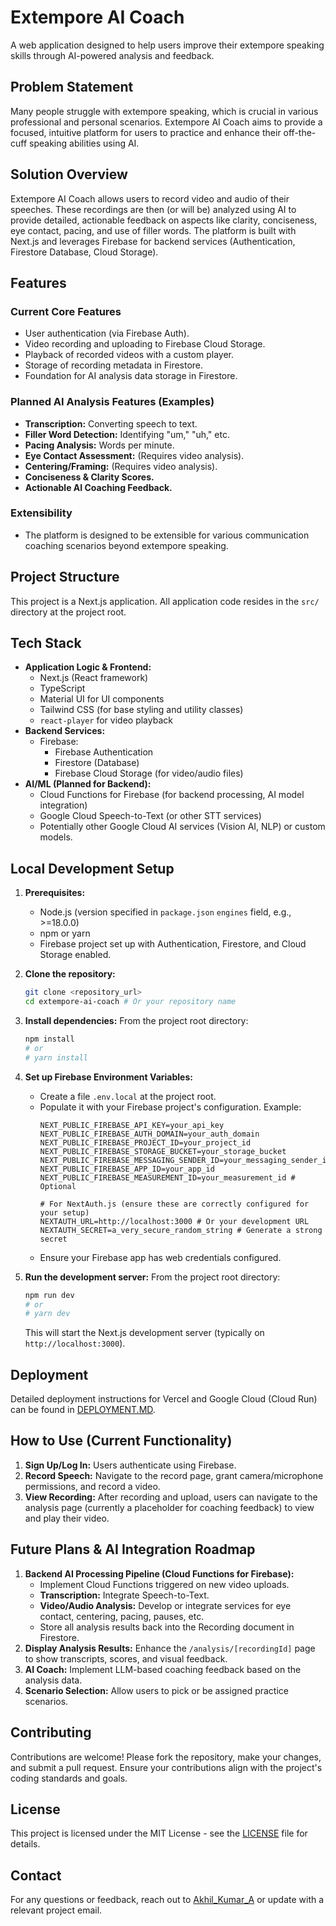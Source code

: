 # Extempore AI Coach

A web application designed to help users improve their extempore speaking skills through AI-powered analysis and feedback.

## Problem Statement

Many people struggle with extempore speaking, which is crucial in various professional and personal scenarios. Extempore AI Coach aims to provide a focused, intuitive platform for users to practice and enhance their off-the-cuff speaking abilities using AI.

## Solution Overview

Extempore AI Coach allows users to record video and audio of their speeches. These recordings are then (or will be) analyzed using AI to provide detailed, actionable feedback on aspects like clarity, conciseness, eye contact, pacing, and use of filler words. The platform is built with Next.js and leverages Firebase for backend services (Authentication, Firestore Database, Cloud Storage).

## Features

### Current Core Features
- User authentication (via Firebase Auth).
- Video recording and uploading to Firebase Cloud Storage.
- Playback of recorded videos with a custom player.
- Storage of recording metadata in Firestore.
- Foundation for AI analysis data storage in Firestore.

### Planned AI Analysis Features (Examples)
- **Transcription:** Converting speech to text.
- **Filler Word Detection:** Identifying "um," "uh," etc.
- **Pacing Analysis:** Words per minute.
- **Eye Contact Assessment:** (Requires video analysis).
- **Centering/Framing:** (Requires video analysis).
- **Conciseness & Clarity Scores.**
- **Actionable AI Coaching Feedback.**

### Extensibility
- The platform is designed to be extensible for various communication coaching scenarios beyond extempore speaking.

## Project Structure

This project is a Next.js application. All application code resides in the `src/` directory at the project root.

## Tech Stack

- **Application Logic & Frontend:**
  - Next.js (React framework)
  - TypeScript
  - Material UI for UI components
  - Tailwind CSS (for base styling and utility classes)
  - `react-player` for video playback
- **Backend Services:**
  - Firebase:
    - Firebase Authentication
    - Firestore (Database)
    - Firebase Cloud Storage (for video/audio files)
- **AI/ML (Planned for Backend):**
  - Cloud Functions for Firebase (for backend processing, AI model integration)
  - Google Cloud Speech-to-Text (or other STT services)
  - Potentially other Google Cloud AI services (Vision AI, NLP) or custom models.

## Local Development Setup

1.  **Prerequisites:**
    - Node.js (version specified in `package.json` `engines` field, e.g., >=18.0.0)
    - npm or yarn
    - Firebase project set up with Authentication, Firestore, and Cloud Storage enabled.

2.  **Clone the repository:**
    ```bash
    git clone <repository_url>
    cd extempore-ai-coach # Or your repository name
    ```

3.  **Install dependencies:**
    From the project root directory:
    ```bash
    npm install 
    # or
    # yarn install
    ```

4.  **Set up Firebase Environment Variables:**
    - Create a file `.env.local` at the project root.
    - Populate it with your Firebase project's configuration. Example:
      ```env
      NEXT_PUBLIC_FIREBASE_API_KEY=your_api_key
      NEXT_PUBLIC_FIREBASE_AUTH_DOMAIN=your_auth_domain
      NEXT_PUBLIC_FIREBASE_PROJECT_ID=your_project_id
      NEXT_PUBLIC_FIREBASE_STORAGE_BUCKET=your_storage_bucket
      NEXT_PUBLIC_FIREBASE_MESSAGING_SENDER_ID=your_messaging_sender_id
      NEXT_PUBLIC_FIREBASE_APP_ID=your_app_id
      NEXT_PUBLIC_FIREBASE_MEASUREMENT_ID=your_measurement_id # Optional

      # For NextAuth.js (ensure these are correctly configured for your setup)
      NEXTAUTH_URL=http://localhost:3000 # Or your development URL
      NEXTAUTH_SECRET=a_very_secure_random_string # Generate a strong secret
      ```
    - Ensure your Firebase app has web credentials configured.

5.  **Run the development server:**
    From the project root directory:
    ```bash
    npm run dev
    # or
    # yarn dev 
    ```
    This will start the Next.js development server (typically on `http://localhost:3000`).

## Deployment

Detailed deployment instructions for Vercel and Google Cloud (Cloud Run) can be found in [DEPLOYMENT.MD](DEPLOYMENT.MD).

## How to Use (Current Functionality)

1.  **Sign Up/Log In:** Users authenticate using Firebase.
2.  **Record Speech:** Navigate to the record page, grant camera/microphone permissions, and record a video.
3.  **View Recording:** After recording and upload, users can navigate to the analysis page (currently a placeholder for coaching feedback) to view and play their video.

## Future Plans & AI Integration Roadmap

1.  **Backend AI Processing Pipeline (Cloud Functions for Firebase):**
    - Implement Cloud Functions triggered on new video uploads.
    - **Transcription:** Integrate Speech-to-Text.
    - **Video/Audio Analysis:** Develop or integrate services for eye contact, centering, pacing, pauses, etc.
    - Store all analysis results back into the Recording document in Firestore.
2.  **Display Analysis Results:** Enhance the `/analysis/[recordingId]` page to show transcripts, scores, and visual feedback.
3.  **AI Coach:** Implement LLM-based coaching feedback based on the analysis data.
4.  **Scenario Selection:** Allow users to pick or be assigned practice scenarios.

## Contributing

Contributions are welcome! Please fork the repository, make your changes, and submit a pull request. Ensure your contributions align with the project's coding standards and goals.

## License

This project is licensed under the MIT License - see the [LICENSE](LICENSE) file for details.

## Contact

For any questions or feedback, reach out to [Akhil_Kumar_A](https://x.com/Akhil_Kumar_A) or update with a relevant project email.